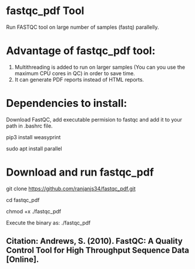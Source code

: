 # fastqc_pdf Tool
Run FASTQC tool on large number of samples (fastq) parallelly.


# Advantage of fastqc_pdf tool:
1. Multithreading is added to run on larger samples (You can you use the maximum CPU cores in QC) in order to save time.  
2. It can generate PDF reports instead of HTML reports.


# Dependencies to install:
Download FastQC, add executable permision to fastqc and add it to your path in .bashrc file.

pip3 install weasyprint

sudo apt install parallel

# Download and run fastqc_pdf

git clone https://github.com/ranjanjs34/fastqc_pdf.git

cd fastqc_pdf

chmod +x ./fastqc_pdf

Execute the binary as: ./fastqc_pdf

## Citation: Andrews, S. (2010). FastQC: A Quality Control Tool for High Throughput Sequence Data [Online].
